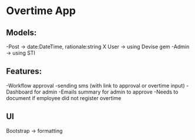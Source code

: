 # Overtime App

## Models:
  -Post -> date:DateTime, rationale:string
  X User -> using Devise gem
  -Admin -> using STI

## Features:
  -Workflow approval
  -sending sms (with link to approval or overtime input)
  -Dashboard for admin
  -Emails summary for admin to approve
  -Needs to document if employee did not register overtime

## UI
Bootstrap -> formatting

